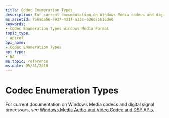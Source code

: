 ```yaml
---
title: Codec Enumeration Types
description: For current documentation on Windows Media codecs and digital signal processors, see Windows Media Audio and Video Codec and DSP APIs. | Codec Enumeration Types
ms.assetid: 7a6a0a56-7927-431f-a33c-626075b16de6
keywords:
- Codec Enumeration Types windows Media Format
topic_type:
- apiref
api_name:
- Codec Enumeration Types
api_type:
- NA
ms.topic: reference
ms.date: 05/31/2018
---
```


# Codec Enumeration Types

For current documentation on Windows Media codecs and digital signal processors, see [Windows Media Audio and Video Codec and DSP APIs.](/previous-versions//dd464626(v=vs.85))

 

 
